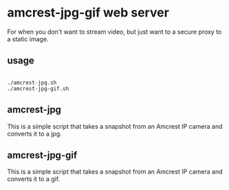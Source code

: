 # amcrest-jpg-gif web server

For when you don't want to stream video, but just want to a secure proxy to a static image.

## usage

```

./amcrest-jpg.sh
./amcrest-jpg-gif.sh
```

## amcrest-jpg

This is a simple script that takes a snapshot from an Amcrest IP camera and converts it to a jpg.

## amcrest-jpg-gif

This is a simple script that takes a snapshot from an Amcrest IP camera and converts it to a gif.
